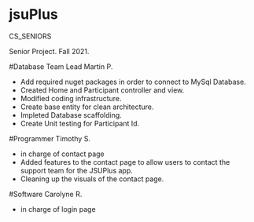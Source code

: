 # jsuPlus
CS_SENIORS

Senior Project.
Fall 2021.

#Database Team Lead
Martin P.
- Add required nuget packages in order to connect to MySql Database.
- Created Home and Participant controller and view.
- Modified coding infrastructure.
- Create base entity for clean architecture.
- Impleted Database scaffolding.
- Create Unit testing for Participant Id.

#Programmer 
Timothy S. 
- in charge of contact page
- Added features to the contact page to allow users to contact the support team for the JSUPlus app.
- Cleaning up the visuals of the contact page.

#Software
Carolyne R.
- in charge of login page

